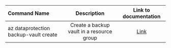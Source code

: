 
|Command Name | Description | Link to documentation
| :--- | :----: | :----:|
| az dataprotection backup-vault create | Create a backup vault in a resource group | [Link](https://github.com/sambitratha/azure-cli-extensions/blob/documentation/src/dataprotection/output/az_backup-vault_create.md)
